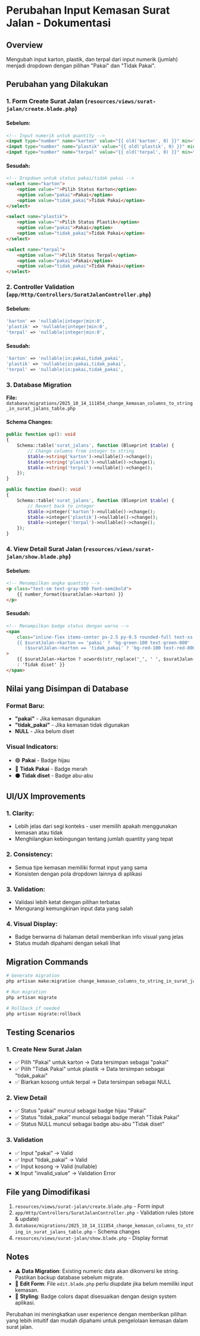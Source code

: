 # Perubahan Input Kemasan Surat Jalan - Dokumentasi

## Overview

Mengubah input karton, plastik, dan terpal dari input numerik (jumlah) menjadi dropdown dengan pilihan "Pakai" dan "Tidak Pakai".

## Perubahan yang Dilakukan

### 1. Form Create Surat Jalan (`resources/views/surat-jalan/create.blade.php`)

#### Sebelum:

```html
<!-- Input numerik untuk quantity -->
<input type="number" name="karton" value="{{ old('karton', 0) }}" min="0" />
<input type="number" name="plastik" value="{{ old('plastik', 0) }}" min="0" />
<input type="number" name="terpal" value="{{ old('terpal', 0) }}" min="0" />
```

#### Sesudah:

```html
<!-- Dropdown untuk status pakai/tidak pakai -->
<select name="karton">
    <option value="">Pilih Status Karton</option>
    <option value="pakai">Pakai</option>
    <option value="tidak_pakai">Tidak Pakai</option>
</select>

<select name="plastik">
    <option value="">Pilih Status Plastik</option>
    <option value="pakai">Pakai</option>
    <option value="tidak_pakai">Tidak Pakai</option>
</select>

<select name="terpal">
    <option value="">Pilih Status Terpal</option>
    <option value="pakai">Pakai</option>
    <option value="tidak_pakai">Tidak Pakai</option>
</select>
```

### 2. Controller Validation (`app/Http/Controllers/SuratJalanController.php`)

#### Sebelum:

```php
'karton' => 'nullable|integer|min:0',
'plastik' => 'nullable|integer|min:0',
'terpal' => 'nullable|integer|min:0',
```

#### Sesudah:

```php
'karton' => 'nullable|in:pakai,tidak_pakai',
'plastik' => 'nullable|in:pakai,tidak_pakai',
'terpal' => 'nullable|in:pakai,tidak_pakai',
```

### 3. Database Migration

**File:** `database/migrations/2025_10_14_111854_change_kemasan_columns_to_string_in_surat_jalans_table.php`

#### Schema Changes:

```php
public function up(): void
{
    Schema::table('surat_jalans', function (Blueprint $table) {
        // Change columns from integer to string
        $table->string('karton')->nullable()->change();
        $table->string('plastik')->nullable()->change();
        $table->string('terpal')->nullable()->change();
    });
}

public function down(): void
{
    Schema::table('surat_jalans', function (Blueprint $table) {
        // Revert back to integer
        $table->integer('karton')->nullable()->change();
        $table->integer('plastik')->nullable()->change();
        $table->integer('terpal')->nullable()->change();
    });
}
```

### 4. View Detail Surat Jalan (`resources/views/surat-jalan/show.blade.php`)

#### Sebelum:

```html
<!-- Menampilkan angka quantity -->
<p class="text-sm text-gray-900 font-semibold">
    {{ number_format($suratJalan->karton) }}
</p>
```

#### Sesudah:

```html
<!-- Menampilkan badge status dengan warna -->
<span
    class="inline-flex items-center px-2.5 py-0.5 rounded-full text-xs font-medium 
    {{ $suratJalan->karton == 'pakai' ? 'bg-green-100 text-green-800' : 
       ($suratJalan->karton == 'tidak_pakai' ? 'bg-red-100 text-red-800' : 'bg-gray-100 text-gray-800') }}"
>
    {{ $suratJalan->karton ? ucwords(str_replace('_', ' ', $suratJalan->karton))
    : 'Tidak diset' }}
</span>
```

## Nilai yang Disimpan di Database

### Format Baru:

-   **"pakai"** - Jika kemasan digunakan
-   **"tidak_pakai"** - Jika kemasan tidak digunakan
-   **NULL** - Jika belum diset

### Visual Indicators:

-   🟢 **Pakai** - Badge hijau
-   🔴 **Tidak Pakai** - Badge merah
-   ⚫ **Tidak diset** - Badge abu-abu

## UI/UX Improvements

### 1. **Clarity**:

-   Lebih jelas dari segi konteks - user memilih apakah menggunakan kemasan atau tidak
-   Menghilangkan kebingungan tentang jumlah quantity yang tepat

### 2. **Consistency**:

-   Semua tipe kemasan memiliki format input yang sama
-   Konsisten dengan pola dropdown lainnya di aplikasi

### 3. **Validation**:

-   Validasi lebih ketat dengan pilihan terbatas
-   Mengurangi kemungkinan input data yang salah

### 4. **Visual Display**:

-   Badge berwarna di halaman detail memberikan info visual yang jelas
-   Status mudah dipahami dengan sekali lihat

## Migration Commands

```bash
# Generate migration
php artisan make:migration change_kemasan_columns_to_string_in_surat_jalans_table --table=surat_jalans

# Run migration
php artisan migrate

# Rollback if needed
php artisan migrate:rollback
```

## Testing Scenarios

### 1. **Create New Surat Jalan**

-   ✅ Pilih "Pakai" untuk karton → Data tersimpan sebagai "pakai"
-   ✅ Pilih "Tidak Pakai" untuk plastik → Data tersimpan sebagai "tidak_pakai"
-   ✅ Biarkan kosong untuk terpal → Data tersimpan sebagai NULL

### 2. **View Detail**

-   ✅ Status "pakai" muncul sebagai badge hijau "Pakai"
-   ✅ Status "tidak_pakai" muncul sebagai badge merah "Tidak Pakai"
-   ✅ Status NULL muncul sebagai badge abu-abu "Tidak diset"

### 3. **Validation**

-   ✅ Input "pakai" → Valid
-   ✅ Input "tidak_pakai" → Valid
-   ✅ Input kosong → Valid (nullable)
-   ❌ Input "invalid_value" → Validation Error

## File yang Dimodifikasi

1. `resources/views/surat-jalan/create.blade.php` - Form input
2. `app/Http/Controllers/SuratJalanController.php` - Validation rules (store & update)
3. `database/migrations/2025_10_14_111854_change_kemasan_columns_to_string_in_surat_jalans_table.php` - Schema changes
4. `resources/views/surat-jalan/show.blade.php` - Display format

## Notes

-   ⚠️ **Data Migration**: Existing numeric data akan dikonversi ke string. Pastikan backup database sebelum migrate.
-   📝 **Edit Form**: File `edit.blade.php` perlu diupdate jika belum memiliki input kemasan.
-   🎨 **Styling**: Badge colors dapat disesuaikan dengan design system aplikasi.

Perubahan ini meningkatkan user experience dengan memberikan pilihan yang lebih intuitif dan mudah dipahami untuk pengelolaan kemasan dalam surat jalan.
